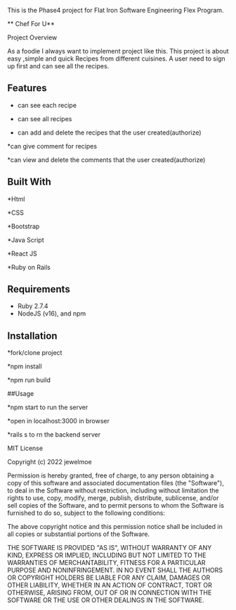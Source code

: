 
This is the Phase4 project for Flat Iron Software Engineering Flex Program.

** Chef For U**

Project Overview

As a foodie I always want to implement project like this. This project is about easy ,simple and quick Recipes from different cuisines.
A user need to sign up first and can see all the recipes. 


## Features

* can see each recipe

* can see all recipes

* can add and delete the recipes that the user created(authorize)

*can give comment for recipes

*can view and delete  the comments that the user created(authorize)

## Built With

*Html

*CSS

*Bootstrap

*Java Script

*React JS

*Ruby on Rails


## Requirements

*  Ruby 2.7.4
*  NodeJS (v16), and npm


## Installation

*fork/clone project

*npm install

*npm run build

##Usage

*npm start to run the server

*open in localhost:3000 in browser

*rails s to rn the backend server



MIT License

Copyright (c) 2022 jewelmoe

Permission is hereby granted, free of charge, to any person obtaining a copy of this software and associated documentation files (the "Software"), to deal in the Software without restriction, including without limitation the rights to use, copy, modify, merge, publish, distribute, sublicense, and/or sell copies of the Software, and to permit persons to whom the Software is furnished to do so, subject to the following conditions:

The above copyright notice and this permission notice shall be included in all copies or substantial portions of the Software.

THE SOFTWARE IS PROVIDED "AS IS", WITHOUT WARRANTY OF ANY KIND, EXPRESS OR IMPLIED, INCLUDING BUT NOT LIMITED TO THE WARRANTIES OF MERCHANTABILITY, FITNESS FOR A PARTICULAR PURPOSE AND NONINFRINGEMENT. IN NO EVENT SHALL THE AUTHORS OR COPYRIGHT HOLDERS BE LIABLE FOR ANY CLAIM, DAMAGES OR OTHER LIABILITY, WHETHER IN AN ACTION OF CONTRACT, TORT OR OTHERWISE, ARISING FROM, OUT OF OR IN CONNECTION WITH THE SOFTWARE OR THE USE OR OTHER DEALINGS IN THE SOFTWARE.